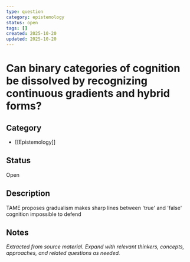 ```yaml
---
type: question
category: epistemology
status: open
tags: []
created: 2025-10-20
updated: 2025-10-20
---
```


# Can binary categories of cognition be dissolved by recognizing continuous gradients and hybrid forms?

## Category

- [[Epistemology]]

## Status

Open

## Description

TAME proposes gradualism makes sharp lines between 'true' and 'false' cognition impossible to defend

## Notes

*Extracted from source material. Expand with relevant thinkers, concepts, approaches, and related questions as needed.*
